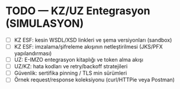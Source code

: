 # TODO — KZ/UZ Entegrasyon (SIMULASYON)

- [ ] KZ ESF: kesin WSDL/XSD linkleri ve şema versiyonları (sandbox)
- [ ] KZ ESF: imzalama/şifreleme akışının netleştirilmesi (JKS/PFX yapılandırması)
- [ ] UZ: E-IMZO entegrasyon kitaplığı ve token alma akışı
- [ ] UZ/KZ: hata kodları ve retry/backoff stratejileri
- [ ] Güvenlik: sertifika pinning / TLS min sürümleri
- [ ] Örnek request/response koleksiyonu (curl/HTTPie veya Postman)
